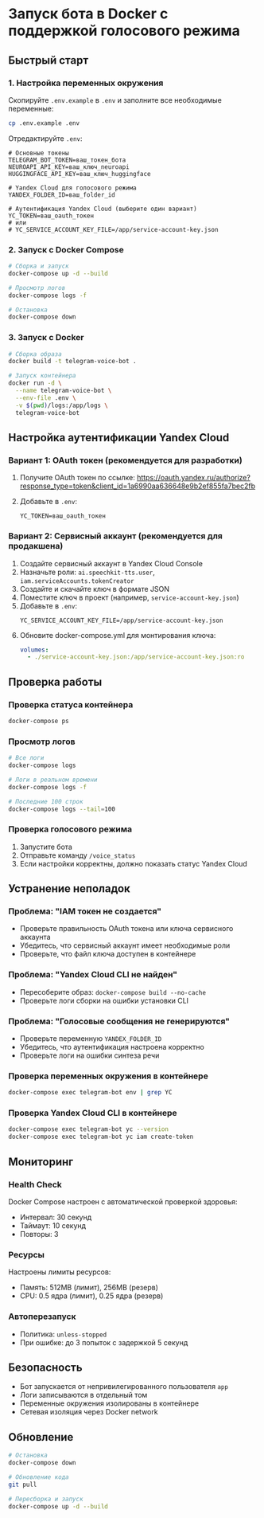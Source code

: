 # Запуск бота в Docker с поддержкой голосового режима

## Быстрый старт

### 1. Настройка переменных окружения

Скопируйте `.env.example` в `.env` и заполните все необходимые переменные:

```bash
cp .env.example .env
```

Отредактируйте `.env`:

```env
# Основные токены
TELEGRAM_BOT_TOKEN=ваш_токен_бота
NEUROAPI_API_KEY=ваш_ключ_neuroapi
HUGGINGFACE_API_KEY=ваш_ключ_huggingface

# Yandex Cloud для голосового режима
YANDEX_FOLDER_ID=ваш_folder_id

# Аутентификация Yandex Cloud (выберите один вариант)
YC_TOKEN=ваш_oauth_токен
# или
# YC_SERVICE_ACCOUNT_KEY_FILE=/app/service-account-key.json
```

### 2. Запуск с Docker Compose

```bash
# Сборка и запуск
docker-compose up -d --build

# Просмотр логов
docker-compose logs -f

# Остановка
docker-compose down
```

### 3. Запуск с Docker

```bash
# Сборка образа
docker build -t telegram-voice-bot .

# Запуск контейнера
docker run -d \
  --name telegram-voice-bot \
  --env-file .env \
  -v $(pwd)/logs:/app/logs \
  telegram-voice-bot
```

## Настройка аутентификации Yandex Cloud

### Вариант 1: OAuth токен (рекомендуется для разработки)

1. Получите OAuth токен по ссылке:
   https://oauth.yandex.ru/authorize?response_type=token&client_id=1a6990aa636648e9b2ef855fa7bec2fb

2. Добавьте в `.env`:
   ```env
   YC_TOKEN=ваш_oauth_токен
   ```

### Вариант 2: Сервисный аккаунт (рекомендуется для продакшена)

1. Создайте сервисный аккаунт в Yandex Cloud Console
2. Назначьте роли: `ai.speechkit-tts.user`, `iam.serviceAccounts.tokenCreator`
3. Создайте и скачайте ключ в формате JSON
4. Поместите ключ в проект (например, `service-account-key.json`)
5. Добавьте в `.env`:
   ```env
   YC_SERVICE_ACCOUNT_KEY_FILE=/app/service-account-key.json
   ```
6. Обновите docker-compose.yml для монтирования ключа:
   ```yaml
   volumes:
     - ./service-account-key.json:/app/service-account-key.json:ro
   ```

## Проверка работы

### Проверка статуса контейнера
```bash
docker-compose ps
```

### Просмотр логов
```bash
# Все логи
docker-compose logs

# Логи в реальном времени
docker-compose logs -f

# Последние 100 строк
docker-compose logs --tail=100
```

### Проверка голосового режима
1. Запустите бота
2. Отправьте команду `/voice_status`
3. Если настройки корректны, должно показать статус Yandex Cloud

## Устранение неполадок

### Проблема: "IAM токен не создается"
- Проверьте правильность OAuth токена или ключа сервисного аккаунта
- Убедитесь, что сервисный аккаунт имеет необходимые роли
- Проверьте, что файл ключа доступен в контейнере

### Проблема: "Yandex Cloud CLI не найден"
- Пересоберите образ: `docker-compose build --no-cache`
- Проверьте логи сборки на ошибки установки CLI

### Проблема: "Голосовые сообщения не генерируются"
- Проверьте переменную `YANDEX_FOLDER_ID`
- Убедитесь, что аутентификация настроена корректно
- Проверьте логи на ошибки синтеза речи

### Проверка переменных окружения в контейнере
```bash
docker-compose exec telegram-bot env | grep YC
```

### Проверка Yandex Cloud CLI в контейнере
```bash
docker-compose exec telegram-bot yc --version
docker-compose exec telegram-bot yc iam create-token
```

## Мониторинг

### Health Check
Docker Compose настроен с автоматической проверкой здоровья:
- Интервал: 30 секунд
- Таймаут: 10 секунд
- Повторы: 3

### Ресурсы
Настроены лимиты ресурсов:
- Память: 512MB (лимит), 256MB (резерв)
- CPU: 0.5 ядра (лимит), 0.25 ядра (резерв)

### Автоперезапуск
- Политика: `unless-stopped`
- При ошибке: до 3 попыток с задержкой 5 секунд

## Безопасность

- Бот запускается от непривилегированного пользователя `app`
- Логи записываются в отдельный том
- Переменные окружения изолированы в контейнере
- Сетевая изоляция через Docker network

## Обновление

```bash
# Остановка
docker-compose down

# Обновление кода
git pull

# Пересборка и запуск
docker-compose up -d --build
